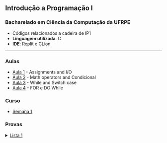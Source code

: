 ## Introdução a Programação I 
### Bacharelado em Ciência da Computação da UFRPE

- Códigos relacionados a cadeira de IP1
- **Linguagem utilizada**: C
- **IDE**: Replit e CLion

---
### Aulas

- [Aula 1](DC/Aula_1.c) - Assignments and I/O
- [Aula 2](DC/Aula_2.c) - Math operators and Condicional
- [Aula 3](DC/Aula_3.c) - While and Switch case
- [Aula 4](DC/Aula_4.c) - FOR e DO While

### Curso

- [Semana 1](Classroom/Semana_1.c)

### Provas

<details>
<summary><a href="Lista_1">Lista 1</a></summary>
     <ul>
     - [Questão 1](Lista_1/Q_1.c)
     - [Questão 2](Lista_1/Q_2.c)
     - [Questão 3](Lista_1/Q_3.c)
     - [Questão 4](Lista_1/Q_4.c)
     - [Questão 5](Lista_1/Q_5.c)
     </ul>     
</details>
     
